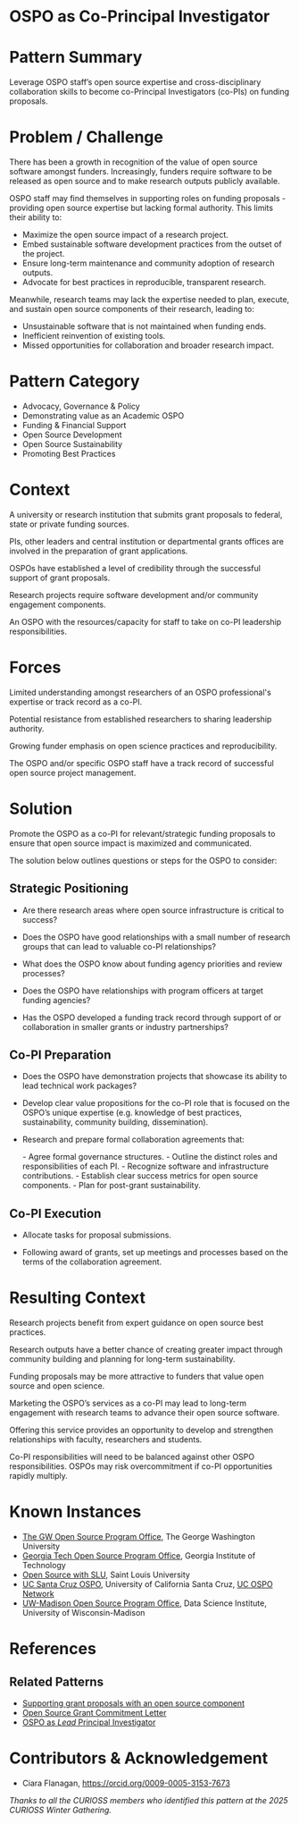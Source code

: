 # OSPO as Co-Principal Investigator

# Pattern Summary
Leverage OSPO staff’s open source expertise and cross-disciplinary collaboration skills to become co-Principal Investigators (co-PIs) on funding proposals.

# Problem / Challenge
There has been a growth in recognition of the value of open source software amongst funders. Increasingly, funders require software to be released as open source and to make research outputs publicly available.

OSPO staff may find themselves in supporting roles on funding proposals - providing open source expertise but lacking formal authority. This limits their ability to:

* Maximize the open source impact of a research project.
* Embed sustainable software development practices from the outset of the project.
* Ensure long-term maintenance and community adoption of research outputs.
* Advocate for best practices in reproducible, transparent research.

Meanwhile, research teams may lack the expertise needed to plan, execute, and sustain open source components of their research, leading to:

* Unsustainable software that is not maintained when funding ends.
* Inefficient reinvention of existing tools.
* Missed opportunities for collaboration and broader research impact.


# Pattern Category
- Advocacy, Governance & Policy
- Demonstrating value as an Academic OSPO
- Funding & Financial Support
- Open Source Development
- Open Source Sustainability
- Promoting Best Practices
   
# Context
A university or research institution that submits grant proposals to federal, state or private funding sources.

PIs, other leaders and central institution or departmental grants offices are involved in the preparation of grant applications.

OSPOs have established a level of credibility through the successful support of grant proposals.

Research projects require software development and/or community engagement components.

An OSPO with the resources/capacity for staff to take on co-PI leadership responsibilities.

# Forces
Limited understanding amongst researchers of an OSPO professional's expertise or track record as a co-PI.

Potential resistance from established researchers to sharing leadership authority.

Growing funder emphasis on open science practices and reproducibility.

The OSPO and/or specific OSPO staff have a track record of successful open source project management.

# Solution
Promote the OSPO as a co-PI for relevant/strategic funding proposals to ensure that open source impact is maximized and communicated.

The solution below outlines questions or steps for the OSPO to consider:

## Strategic Positioning
* Are there research areas where open source infrastructure is critical to success?

* Does the OSPO have good relationships with a small number of research groups that can lead to valuable co-PI relationships?

* What does the OSPO know about funding agency priorities and review processes?

* Does the OSPO have relationships with program officers at target funding agencies?

* Has the OSPO developed a funding track record through support of or collaboration in smaller grants or industry partnerships?

## Co-PI Preparation
* Does the OSPO have demonstration projects that showcase its ability to lead technical work packages? 

* Develop clear value propositions for the co-PI role that is focused on the OSPO’s unique expertise (e.g. knowledge of best practices, sustainability, community building, dissemination).

* Research and prepare formal collaboration agreements that:

  \- Agree formal governance structures.
  \- Outline the distinct roles and responsibilities of each PI.
  \- Recognize software and infrastructure contributions.
  \- Establish clear success metrics for open source components.
  \- Plan for post-grant sustainability.

## Co-PI Execution
* Allocate tasks for proposal submissions.

* Following award of grants, set up meetings and processes based on the terms of the collaboration agreement.

# Resulting Context
Research projects benefit from expert guidance on open source best practices.

Research outputs have a better chance of creating greater impact through community building and planning for long-term sustainability.

Funding proposals may be more attractive to funders that value open source and open science.

Marketing the OSPO’s services as a co-PI may lead to long-term engagement with research teams to advance their open source software.

Offering this service provides an opportunity to develop and strengthen relationships with faculty, researchers and students.

Co-PI responsibilities will need to be balanced against other OSPO responsibilities. OSPOs may risk overcommitment if co-PI opportunities rapidly multiply.

# Known Instances
* [The GW Open Source Program Office](https://ospo.gwu.edu/), The George Washington University
* [Georgia Tech Open Source Program Office](https://ospo.cc.gatech.edu/), Georgia Institute of Technology
* [Open Source with SLU](https://oss-slu.github.io/), Saint Louis University
* [UC Santa Cruz OSPO](https://ucsc-ospo.github.io/), University of California Santa Cruz, [UC OSPO Network](https://ucospo.net/about/)  
* [UW-Madison Open Source Program Office](https://ospo.wisc.edu/), Data Science Institute, University of Wisconsin-Madison

# References

## Related Patterns
* [Supporting grant proposals with an open source component](https://github.com/CURIOSSorg/curioss-patterns/blob/main/supporting-grant-proposals-with-an-open-source-component.md)
* [Open Source Grant Commitment Letter](https://github.com/CURIOSSorg/curioss-patterns/blob/main/open-source-grant-commitment-letter.md)
* [OSPO as *Lead* Principal Investigator](https://github.com/CURIOSSorg/curioss-patterns/blob/main/ospo-as-lead-principal-investigator.md)

# Contributors & Acknowledgement
* Ciara Flanagan, https://orcid.org/0009-0005-3153-7673

*Thanks to all the CURIOSS members who identified this pattern at the 2025 CURIOSS Winter Gathering.*

